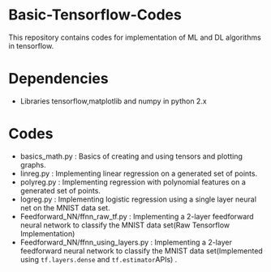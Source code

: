 # Basic-Tensorflow-Codes
This repository contains codes for implementation of ML and DL algorithms in tensorflow. 
# Dependencies
* Libraries tensorflow,matplotlib and numpy in python 2.x 

# Codes
* basics_math.py : Basics of creating and using tensors and plotting graphs.
* linreg.py : Implementing linear regression on a generated set of points.
* polyreg.py : Implementing regression with polynomial features on a generated set of points.
* logreg.py : Implementing logistic regression using a single layer neural net on the MNIST data set.
* Feedforward_NN/ffnn_raw_tf.py : Implementing a 2-layer feedforward neural network to classify the MNIST data set(Raw Tensorflow Implementation)
* Feedforward_NN/ffnn_using_layers.py : Implementing a 2-layer feedforward neural network to classify the MNIST data set(Implemented using ```tf.layers.dense``` and ```tf.estimator```APIs) .